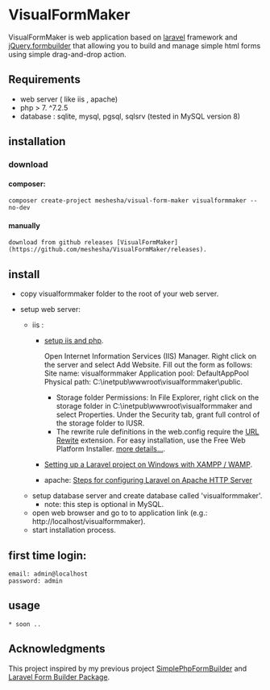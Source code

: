 # VisualFormMaker
VisualFormMaker is web application based on [laravel](https://github.com/laravel/laravel) framework and [jQuery.formbuilder](https://formbuilder.online/) that allowing you to build and manage simple html forms using simple drag-and-drop action.

## Requirements
 * web server ( like iis , apache)
  * php > 7. ^7.2.5
  * database : sqlite, mysql, pgsql, sqlsrv (tested in MySQL version 8)

## installation
### download
#### composer:
    composer create-project meshesha/visual-form-maker visualformmaker --no-dev
#### manually
    download from github releases [VisualFormMaker](https://github.com/meshesha/VisualFormMaker/releases).
## install
 * copy visualformmaker folder to the root of your web server.
 * setup web server:
    - iis :
        - [setup iis and php](https://php.iis.net/).

            Open Internet Information Services (IIS) Manager. Right click on the server and select Add Website. Fill out the form as follows:
            Site name: visualformmaker
            Application pool: DefaultAppPool
            Physical path: C:\inetpub\wwwroot\visualformmaker\public.

            - Storage folder Permissions:
                In File Explorer, right click on the storage folder in C:\inetpub\wwwroot\visualformmaker and select Properties. Under the Security tab, grant full control of the storage folder to IUSR.

            * The rewrite rule definitions in the web.config require the [URL Rewite](https://www.iis.net/downloads/microsoft/url-rewrite) extension. For easy installation, use the Free Web Platform Installer.
            [more details...](https://jimfrenette.com/2016/09/laravel-iis-windows-install/).

        - [Setting up a Laravel project on Windows with XAMPP / WAMP](https://medium.com/@insidert/setting-up-laravel-project-on-windows-2aa7e4f080da).

        - apache: [Steps for configuring Laravel on Apache HTTP Server](https://phpraxis.wordpress.com/2016/08/02/steps-for-configuring-laravel-on-apache-http-server/)

    * setup database server and create database called 'visualformmaker'.
        - note: this step is optional in MySQL.
    * open web browser and go to to application link (e.g.: http://localhost/visualformmaker).
    * start installation process.

## first time login:
    email: admin@localhost
    password: admin

## usage
    * soon ..

## Acknowledgments
This project inspired by my previous project [SimplePhpFormBuilder](https://github.com/meshesha/SimplePhpFormBuilder) and [Laravel Form Builder Package](https://github.com/jazmy/laravel-formbuilder).

